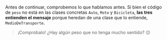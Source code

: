 Antes de continuar, comprobemos lo que hablamos antes. Si bien el código de `peso` no está en las clases concretas `Auto`, `Moto` y `Bicicleta`, **las tres entienden el mensaje** porque heredan de una clase que lo entiende, `MedioDeTransporte`.

> ¡Comprobalo! ¿Hay algún peso que no tenga mucho sentido? :confused: 